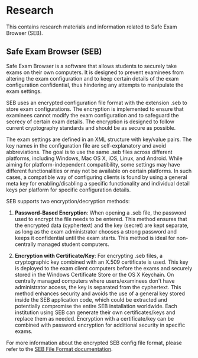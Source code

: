 # Research

This contains research materials and information related to Safe Exam Browser (SEB).

## Safe Exam Browser (SEB)

Safe Exam Browser is a software that allows students to securely take exams on their own computers. It is designed to prevent examinees from altering the exam configuration and to keep certain details of the exam configuration confidential, thus hindering any attempts to manipulate the exam settings.

SEB uses an encrypted configuration file format with the extension .seb to store exam configurations. The encryption is implemented to ensure that examinees cannot modify the exam configuration and to safeguard the secrecy of certain exam details. The encryption is designed to follow current cryptography standards and should be as secure as possible.

The exam settings are defined in an XML structure with key/value pairs. The key names in the configuration file are self-explanatory and avoid abbreviations. The goal is to use the same .seb files across different platforms, including Windows, Mac OS X, iOS, Linux, and Android. While aiming for platform-independent compatibility, some settings may have different functionalities or may not be available on certain platforms. In such cases, a compatible way of configuring clients is found by using a general meta key for enabling/disabling a specific functionality and individual detail keys per platform for specific configuration details.

SEB supports two encryption/decryption methods:

1. **Password-Based Encryption**: When opening a .seb file, the password used to encrypt the file needs to be entered. This method ensures that the encrypted data (cyphertext) and the key (secret) are kept separate, as long as the exam administrator chooses a strong password and keeps it confidential until the exam starts. This method is ideal for non-centrally managed student computers.

2. **Encryption with Certificate/Key**: For encrypting .seb files, a cryptographic key combined with an X.509 certificate is used. This key is deployed to the exam client computers before the exams and securely stored in the Windows Certificate Store or the OS X Keychain. On centrally managed computers where users/examinees don't have administrator access, the key is separated from the cyphertext. This method enhances security and avoids the use of a general key stored inside the SEB application code, which could be extracted and potentially compromise the entire SEB installation worldwide. Each institution using SEB can generate their own certificates/keys and replace them as needed. Encryption with a certificate/key can be combined with password encryption for additional security in specific exams.

For more information about the encrypted SEB config file format, please refer to the [SEB File Format documentation](https://safeexambrowser.org/developer/seb-file-format.html).
